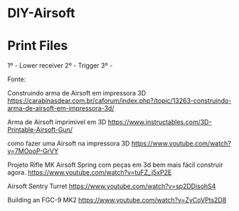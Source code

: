 # DIY-Airsoft

# Print Files

1º - Lower receiver
2º - Trigger 
3º - 


Fonte:

Construindo arma de Airsoft em impressora 3D
https://carabinasdear.com.br/caforum/index.php?/topic/13263-construindo-arma-de-airsoft-em-impressora-3d/

Arma de Airsoft imprimível em 3D
https://www.instructables.com/3D-Printable-Airsoft-Gun/

como fazer uma Airsoft na impressora 3D
https://www.youtube.com/watch?v=7MOooP-GrVY

Projeto Rifle MK Airsoft Spring com peças em 3d bem mais fácil construir agora.
https://www.youtube.com/watch?v=tuFZ_j5xP2E

Airsoft Sentry Turret
https://www.youtube.com/watch?v=sp2DDisohS4

Building an FGC-9 MK2
https://www.youtube.com/watch?v=ZyCoVPts2D8

